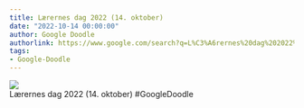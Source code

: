 ```yaml
---
title: Lærernes dag 2022 (14. oktober)
date: "2022-10-14 00:00:00"
author: Google Doodle
authorlink: https://www.google.com/search?q=L%C3%A6rernes%20dag%202022%20(14.%20oktober)
tags:
- Google-Doodle
---
```

<img src="https://www.google.com/logos/doodles/2022/teachers-day-2022-october-14-6753651837109520-law.gif" referrerpolicy="no-referrer"><br>Lærernes dag 2022 (14. oktober) #GoogleDoodle